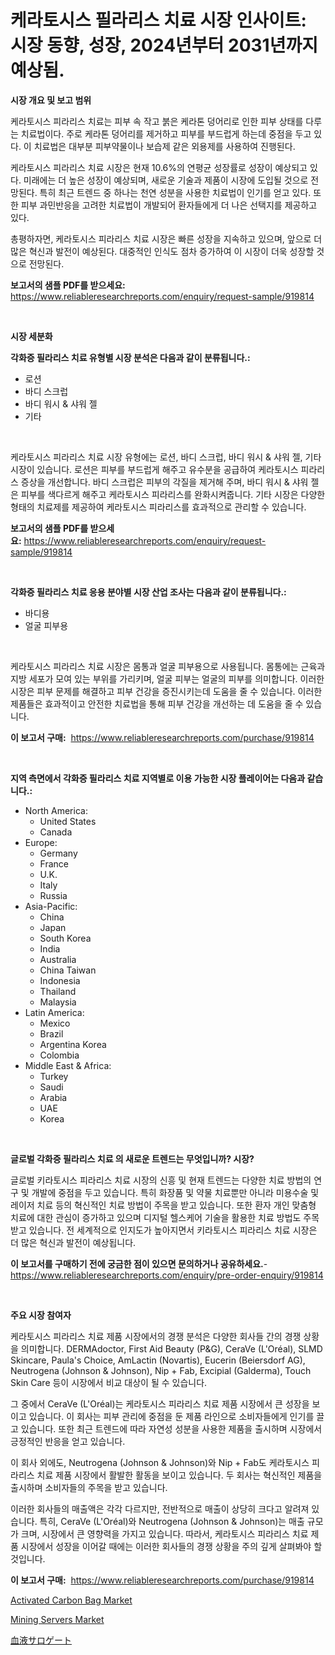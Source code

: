 <p><h1>케라토시스 필라리스 치료 시장 인사이트: 시장 동향, 성장, 2024년부터 2031년까지 예상됨.</h1></p><p><strong>시장 개요 및 보고 범위</strong></p>
<p><p>케라토시스 피라리스 치료는 피부 속 작고 붉은 케라톤 덩어리로 인한 피부 상태를 다루는 치료법이다. 주로 케라톤 덩어리를 제거하고 피부를 부드럽게 하는데 중점을 두고 있다. 이 치료법은 대부분 피부약물이나 보습제 같은 외용제를 사용하여 진행된다.</p><p>케라토시스 피라리스 치료 시장은 현재 10.6%의 연평균 성장률로 성장이 예상되고 있다. 미래에는 더 높은 성장이 예상되며, 새로운 기술과 제품이 시장에 도입될 것으로 전망된다. 특히 최근 트렌드 중 하나는 천연 성분을 사용한 치료법이 인기를 얻고 있다. 또한 피부 과민반응을 고려한 치료법이 개발되어 환자들에게 더 나은 선택지를 제공하고 있다.</p><p>총평하자면, 케라토시스 피라리스 치료 시장은 빠른 성장을 지속하고 있으며, 앞으로 더 많은 혁신과 발전이 예상된다. 대중적인 인식도 점차 증가하여 이 시장이 더욱 성장할 것으로 전망된다.</p></p>
<p><strong>보고서의 샘플 PDF를 받으세요:</strong> <a href="https://www.reliableresearchreports.com/enquiry/request-sample/919814">https://www.reliableresearchreports.com/enquiry/request-sample/919814</a></p>
<p>&nbsp;</p>
<p><strong>시장 세분화</strong></p>
<p><strong>각화증 필라리스 치료 유형별 시장 분석은 다음과 같이 분류됩니다.:</strong></p>
<p><ul><li>로션</li><li>바디 스크럽</li><li>바디 워시 & 샤워 젤</li><li>기타</li></ul></p>
<p>&nbsp;</p>
<p><p>케라토시스 피라리스 치료 시장 유형에는 로션, 바디 스크럽, 바디 워시 & 샤워 젤, 기타 시장이 있습니다. 로션은 피부를 부드럽게 해주고 유수분을 공급하여 케라토시스 피라리스 증상을 개선합니다. 바디 스크럽은 피부의 각질을 제거해 주며, 바디 워시 & 샤워 젤은 피부를 색다르게 해주고 케라토시스 피라리스를 완화시켜줍니다. 기타 시장은 다양한 형태의 치료제를 제공하여 케라토시스 피라리스를 효과적으로 관리할 수 있습니다.</p></p>
<p><strong>보고서의 샘플 PDF를 받으세요:</strong>&nbsp;<a href="https://www.reliableresearchreports.com/enquiry/request-sample/919814">https://www.reliableresearchreports.com/enquiry/request-sample/919814</a></p>
<p>&nbsp;</p>
<p><strong> 각화증 필라리스 치료 응용 분야별 시장 산업 조사는 다음과 같이 분류됩니다.:</strong></p>
<p><ul><li>바디용</li><li>얼굴 피부용</li></ul></p>
<p>&nbsp;</p>
<p><p>케라토시스 피라리스 치료 시장은 몸통과 얼굴 피부용으로 사용됩니다. 몸통에는 근육과 지방 세포가 모여 있는 부위를 가리키며, 얼굴 피부는 얼굴의 피부를 의미합니다. 이러한 시장은 피부 문제를 해결하고 피부 건강을 증진시키는데 도움을 줄 수 있습니다. 이러한 제품들은 효과적이고 안전한 치료법을 통해 피부 건강을 개선하는 데 도움을 줄 수 있습니다.</p></p>
<p><strong>이 보고서 구매:</strong>&nbsp; <a href="https://www.reliableresearchreports.com/purchase/919814">https://www.reliableresearchreports.com/purchase/919814</a></p>
<p>&nbsp;</p>
<p><strong>지역 측면에서 각화증 필라리스 치료 지역별로 이용 가능한 시장 플레이어는 다음과 같습니다.:</strong></p>
<p><ul>
    <li>
        North America:
        <ul>
            <li>United States</li>
            <li>Canada</li>
        </ul>
    </li>
    <li>
        Europe:
        <ul>
            <li>Germany</li>
            <li>France</li>
            <li>U.K.</li>
            <li>Italy</li>
            <li>Russia</li>
        </ul>
    </li>
    <li>
        Asia-Pacific:
        <ul>
            <li>China</li>
            <li>Japan</li>
            <li>South Korea</li>
            <li>India</li>
            <li>Australia</li>
            <li>China Taiwan</li>
            <li>Indonesia</li>
            <li>Thailand</li>
            <li>Malaysia</li>
        </ul>
    </li>
    <li>
        Latin America:
        <ul>
            <li>Mexico</li>
            <li>Brazil</li>
            <li>Argentina Korea</li>
            <li>Colombia</li>
        </ul>
    </li>
    <li>
        Middle East & Africa:
        <ul>
            <li>Turkey</li>
            <li>Saudi</li>
            <li>Arabia</li>
            <li>UAE</li>
            <li>Korea</li>
        </ul>
    </li>
    </ul></p>
<p>&nbsp;</p>
<p><strong>글로벌 각화증 필라리스 치료 의 새로운 트렌드는 무엇입니까? 시장?</strong></p>
<p><p>글로벌 키라토시스 피라리스 치료 시장의 신흥 및 현재 트렌드는 다양한 치료 방법의 연구 및 개발에 중점을 두고 있습니다. 특히 화장품 및 약물 치료뿐만 아니라 미용수술 및 레이저 치료 등의 혁신적인 치료 방법이 주목을 받고 있습니다. 또한 환자 개인 맞춤형 치료에 대한 관심이 증가하고 있으며 디지털 헬스케어 기술을 활용한 치료 방법도 주목받고 있습니다. 전 세계적으로 인지도가 높아지면서 키라토시스 피라리스 치료 시장은 더 많은 혁신과 발전이 예상됩니다.</p></p>
<p><strong>이 보고서를 구매하기 전에 궁금한 점이 있으면 문의하거나 공유하세요.</strong>- <a href="https://www.reliableresearchreports.com/enquiry/pre-order-enquiry/919814">https://www.reliableresearchreports.com/enquiry/pre-order-enquiry/919814</a></p>
<p>&nbsp;</p>
<p><strong>주요 시장 참여자</strong></p>
<p><p>케라토시스 피라리스 치료 제품 시장에서의 경쟁 분석은 다양한 회사들 간의 경쟁 상황을 의미합니다. DERMAdoctor, First Aid Beauty (P&G), CeraVe (L'Oréal), SLMD Skincare, Paula's Choice, AmLactin (Novartis), Eucerin (Beiersdorf AG), Neutrogena (Johnson & Johnson), Nip + Fab, Excipial (Galderma), Touch Skin Care 등이 시장에서 비교 대상이 될 수 있습니다.</p><p>그 중에서 CeraVe (L'Oréal)는 케라토시스 피라리스 치료 제품 시장에서 큰 성장을 보이고 있습니다. 이 회사는 피부 관리에 중점을 둔 제품 라인으로 소비자들에게 인기를 끌고 있습니다. 또한 최근 트렌드에 따라 자연성 성분을 사용한 제품을 출시하며 시장에서 긍정적인 반응을 얻고 있습니다.</p><p>이 회사 외에도, Neutrogena (Johnson & Johnson)와 Nip + Fab도 케라토시스 피라리스 치료 제품 시장에서 활발한 활동을 보이고 있습니다. 두 회사는 혁신적인 제품을 출시하며 소비자들의 주목을 받고 있습니다.</p><p>이러한 회사들의 매출액은 각각 다르지만, 전반적으로 매출이 상당히 크다고 알려져 있습니다. 특히, CeraVe (L'Oréal)와 Neutrogena (Johnson & Johnson)는 매출 규모가 크며, 시장에서 큰 영향력을 가지고 있습니다. 따라서, 케라토시스 피라리스 치료 제품 시장에서 성장을 이어갈 때에는 이러한 회사들의 경쟁 상황을 주의 깊게 살펴봐야 할 것입니다.</p></p>
<p><strong>이 보고서 구매:</strong>&nbsp;&nbsp;<a href="https://www.reliableresearchreports.com/purchase/919814">https://www.reliableresearchreports.com/purchase/919814</a></p>
<p><p><a href="https://github.com/lataunyatinikmelvin59ilbd0dv/Market-Research-Report-List-1/blob/main/activated-carbon-bag-market.md">Activated Carbon Bag Market</a></p><p><a href="https://issuu.com/reportprime-2/docs/mining-servers-market-size-2030.pptx">Mining Servers Market</a></p><p><a href="https://github.com/xnljig2898992/Market-Research-Report-List-1/blob/main/9472342182992.md">血液サロゲート</a></p></p>
